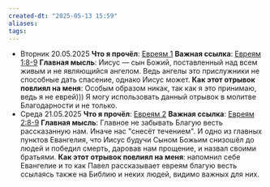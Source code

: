 ```yaml
---
created-dt: "2025-05-13 15:59"
aliases: 
tags:
---
```

- Вторник 20.05.2025
	 **Что я прочёл**: [Евреям 1](https://www.bible.com/bible/400/HEB.1)
	 **Важная ссылка**: [Евреям 1:8-9](https://www.bible.com/bible/400/HEB.1.8-9)
	 **Главная мысль**: Иисус — сын Божий, поставленный над всем живым и не являющийся ангелом. Ведь ангелы это прислужники не способные дать спасение, однако Иисус может.
	 **Как этот отрывок повлиял на меня**: Особым образом никак, так как я это принимаю, ведь я не еврей))) Я могу использовать данный отрывок в молитве Благодарности и не только.
- Среда 21.05.2025
	 **Что я прочёл**: [Евреям 2](https://www.bible.com/bible/143/HEB.2)
	 **Важная ссылка**: [Евреям 2:8-9](https://www.bible.com/bible/143/HEB.2.8-9)
	 **Главная мысль**: Главное не забывать Благую весть рассказанную нам. Иначе нас "снесёт течением". И одно из главных пунктов Евангелия, что Иисус будучи Сыном Божьим снизошёл до людей и победил смерть, даровав нам прощение, и назвал своими братьями. 
	 **Как этот отрывок повлиял на меня**: напомнил себе Евангелие и то как Павел рассказывает евреям благую весть ссылаясь также на Библию и неких людей, видимо важных для них.